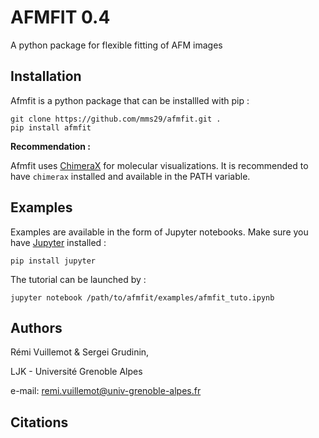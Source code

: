 # AFMFIT 0.4

A python package for flexible fitting of AFM images  

## Installation

Afmfit is a python package that can be installled with pip :

```
git clone https://github.com/mms29/afmfit.git .
pip install afmfit
```

**Recommendation :**

Afmfit uses [ChimeraX](https://www.cgl.ucsf.edu/chimerax) for molecular visualizations. 
It is recommended to have ```chimerax``` installed and available in the PATH variable. 

## Examples

Examples are available in the form of Jupyter notebooks.
Make sure you have [Jupyter](https://jupyter.org/) installed : 
```
pip install jupyter
```
The tutorial can be launched by :
```
jupyter notebook /path/to/afmfit/examples/afmfit_tuto.ipynb
```


## Authors

Rémi Vuillemot & Sergei Grudinin,

LJK - Université Grenoble Alpes 

e-mail: remi.vuillemot@univ-grenoble-alpes.fr

## Citations
